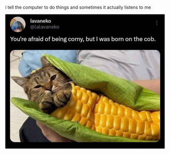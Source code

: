 i tell the computer to do things and sometimes it actually listens to me
<!--START_SECTION:update_image-->
<img src=https://raw.githubusercontent.com/sneakykestrel/sneakykestrel/main/.github/images/corny.png height="" width="" align=left alt=kitty />
<!--END_SECTION:update_image-->

